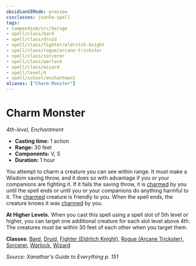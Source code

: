 ```yaml
---
obsidianUIMode: preview
cssclasses: json5e-spell
tags:
- compendium/src/5e/xge
- spell/class/bard
- spell/class/druid
- spell/class/fighter/eldritch-knight
- spell/class/rogue/arcane-trickster
- spell/class/sorcerer
- spell/class/warlock
- spell/class/wizard
- spell/level/4
- spell/school/enchantment
aliases: ["Charm Monster"]
---
```

# Charm Monster
*4th-level, Enchantment*  

- **Casting time:** 1 action
- **Range:** 30 feet
- **Components:** V, S
- **Duration:** 1 hour

You attempt to charm a creature you can see within range. It must make a Wisdom saving throw, and it does so with advantage if you or your companions are fighting it. If it fails the saving throw, it is [charmed](rules/conditions.md#charmed) by you until the spell ends or until you or your companions do anything harmful to it. The [charmed](rules/conditions.md#charmed) creature is friendly to you. When the spell ends, the creature knows it was [charmed](rules/conditions.md#charmed) by you.

**At Higher Levels.** When you cast this spell using a spell slot of 5th level or higher, you can target one additional creature for each slot level above 4th. The creatures must be within 30 feet of each other when you target them.

**Classes**: [Bard](compendium/classes/bard.md), [Druid](compendium/classes/druid.md), [Fighter (Eldritch Knight)](compendium/classes/fighter-eldritch-knight.md), [Rogue (Arcane Trickster)](compendium/classes/rogue-arcane-trickster.md), [Sorcerer](compendium/classes/sorcerer.md), [Warlock](compendium/classes/warlock.md), [Wizard](compendium/classes/wizard.md)

*Source: Xanathar's Guide to Everything p. 151*